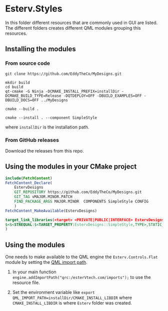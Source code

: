# Esterv.Styles 

In this folder different resources that are commonly used in GUI are listed.
The different folders creates different QML modules grouping this resources. 


## Installing the modules 

### From source code
```
git clone https://github.com/EddyTheCo/MyDesigns.git 

mkdir build
cd build
qt-cmake -G Ninja -DCMAKE_INSTALL_PREFIX=installDir -DCMAKE_BUILD_TYPE=Release -DQTDEPLOY=OFF -DBUILD_EXAMPLES=OFF -DBUILD_DOCS=OFF ../MyDesigns

cmake --build . 

cmake --install . --component SimpleStyle
```
where `installDir` is the installation path.

### From GitHub releases
Download the releases from this repo. 

## Using the modules in your CMake project 

```CMake
include(FetchContent)
FetchContent_Declare(
	EstervDesigns
	GIT_REPOSITORY https://github.com/EddyTheCo/MyDesigns.git
	GIT_TAG vMAJOR.MINOR.PATCH 
	FIND_PACKAGE_ARGS MAJOR.MINOR  COMPONENTS SimpleStyle CONFIG
	)
FetchContent_MakeAvailable(EstervDesigns)

target_link_libraries(<target> <PRIVATE|PUBLIC|INTERFACE> EstervDesigns::SimpleStyle
$<$<STREQUAL:$<TARGET_PROPERTY:EstervDesigns::SimpleStyle,TYPE>,STATIC_LIBRARY>:EstervDesigns::SimpleStyleplugin>
)
```
## Using the modules

One needs to  make available to the QML engine the `Esterv.Controls.Flat` module by setting the [QML import path](https://doc.qt.io/qt-6/qtqml-syntax-imports.html#qml-import-path).

1. In your main function `engine.addImportPath("qrc:/esterVtech.com/imports");` to use the resource file. 

2. Set the environment variable like `export QML_IMPORT_PATH=installDir/CMAKE_INSTALL_LIBDIR`  where `CMAKE_INSTALL_LIBDIR` is where `Esterv` folder was created.

